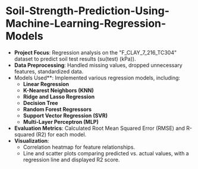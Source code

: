 # Soil-Strength-Prediction-Using-Machine-Learning-Regression-Models

- **Project Focus**: Regression analysis on the "F_CLAY_7_216_TC304" dataset to predict soil test results (su(test) (kPa)).
- **Data Preprocessing**: Handled missing values, dropped unnecessary features, standardized data.
- Models Used**: Implemented various regression models, including:
  - **Linear Regression**
  - **K-Nearest Neighbors (KNN)**
  - **Ridge and Lasso Regression**
  - **Decision Tree**
  - **Random Forest Regressors**
  - **Support Vector Regression (SVR)**
  - **Multi-Layer Perceptron (MLP)**
- **Evaluation Metrics**: Calculated Root Mean Squared Error (RMSE) and R-squared (R2) for each model.
- **Visualization**:
  - Correlation heatmap for feature relationships.
  - Line and scatter plots comparing predicted vs. actual values, with a regression line and displayed R2 score.

